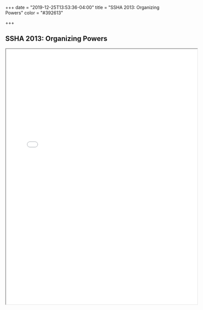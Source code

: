 +++
date = "2019-12-25T13:53:36-04:00"
title = "SSHA 2013: Organizing Powers"
color = "#392613"

+++

## SSHA 2013: Organizing Powers

<iframe src="/files/SSHA Program 2013.pdf" width="600px" height="800px">
